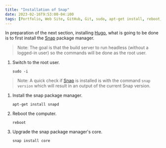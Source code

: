 ```yaml
---
title: "Installation of Snap"
date: 2023-02-16T9:53:00-04:i00
tags: [Portfolio, Web Site, GitHub, Git, sudo, apt-get install, reboot, snap install]
---
```

In preparation of the next section, installing [Hugo](https://gohugo.io/), what is going to be done is to first install the [Snap](https://snapcraft.io/) package manager.

> Note: The goal is that the build server to run headless (without a logged-in user) so the commands will be done as the root user.

1. Switch to the root user.

   ```
   sudo -i
   ```

> Note: A quick check if [Snap](https://snapcraft.io/) is installed is with the command `snap version` which will result in an output of the current Snap version.

1. Install the snap package manager.

   ```
   apt-get install snapd
   ```

2. Reboot the computer.

   ```
   reboot
   ```

3. Upgrade the snap package manager's core.

   ```
   snap install core
   ```